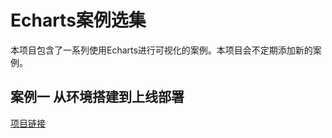 # Echarts案例选集
本项目包含了一系列使用Echarts进行可视化的案例。本项目会不定期添加新的案例。
## 案例一 从环境搭建到上线部署
[项目链接](https://github.com/remould92/Echarts_Example_list/tree/main/example_0)
